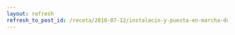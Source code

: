 ```yaml
---
layout: refresh
refresh_to_post_id: /receta/2010-07-12/instalacin-y-puesta-en-marcha-de-hydra-desde-repo
---
```


